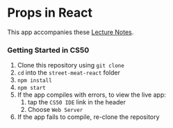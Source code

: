 # Props in React

This app accompanies these [Lecture Notes](https://github.com/upperlinecode/CS-and-the-City-Curriculum/blob/with-unit-2/react/3-react.md).

### Getting Started in CS50

1. Clone this repository using `git clone`
2. `cd` into the `street-meat-react` folder
3. `npm install`
4. `npm start`
5. If the app compiles with errors, to view the live app:
    1. tap the `CS50 IDE` link in the header
    2. Choose `Web Server`
6. If the app fails to compile, re-clone the repository
